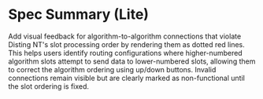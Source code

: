 # Spec Summary (Lite)

Add visual feedback for algorithm-to-algorithm connections that violate Disting NT's slot processing order by rendering them as dotted red lines. This helps users identify routing configurations where higher-numbered algorithm slots attempt to send data to lower-numbered slots, allowing them to correct the algorithm ordering using up/down buttons. Invalid connections remain visible but are clearly marked as non-functional until the slot ordering is fixed.